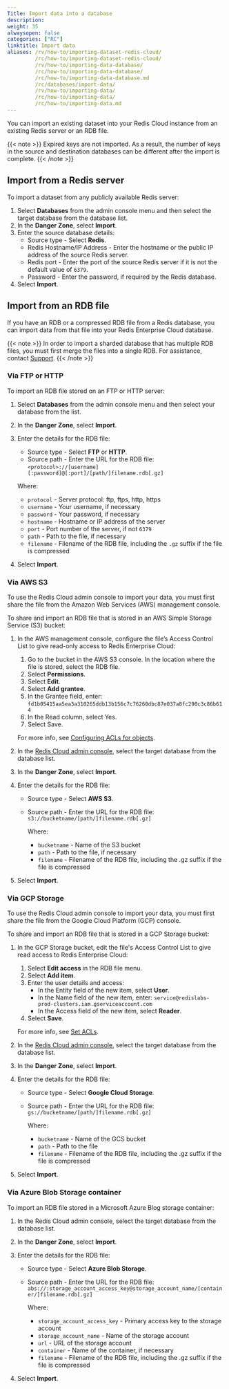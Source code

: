 ```yaml
---
Title: Import data into a database
description:
weight: 35
alwaysopen: false
categories: ["RC"]
linktitle: Import data
aliases: /rv/how-to/importing-dataset-redis-cloud/
         /rc/how-to/importing-dataset-redis-cloud/
         /rv/how-to/importing-data-database/
         /rc/how-to/importing-data-database/
         /rc/how-to/importing-data-database.md
         /rc/databases/import-data/
         /rv/how-to/importing-data/
         /rc/how-to/importing-data/
         /rc/how-to/importing-data.md                  
---
```

You can import an existing dataset into your Redis Cloud instance from an existing Redis server or an RDB file.

{{< note >}}
Expired keys are not imported.
As a result, the number of keys in the source and destination databases can be different after the import is complete.
{{< /note >}}

## Import from a Redis server

To import a dataset from any publicly available Redis server:

1. Select **Databases** from the admin console menu and then select the target database from the database list.
1. In the **Danger Zone**, select **Import**.
1. Enter the source database details:
    - Source type - Select **Redis**.
    - Redis Hostname/IP Address - Enter the hostname or the public IP address of the source Redis server.
    - Redis port - Enter the port of the source Redis server if it is not the default value of `6379`.
    - Password - Enter the password, if required by the Redis database.
1. Select **Import**.

## Import from an RDB file

If you have an RDB or a compressed RDB file from a Redis database, you can import data from that file into your Redis Enterprise Cloud database.

{{< note >}}
In order to import a sharded database that has multiple RDB files, you must first merge the files into a single RDB.
For assistance, contact [Support](https://redis.com/company/support/).
{{< /note >}}

### Via FTP or HTTP

To import an RDB file stored on an FTP or HTTP server:

1. Select **Databases** from the admin console menu and then select your database from the list.
1. In the **Danger Zone**, select **Import**.
1. Enter the details for the RDB file:
    - Source type - Select **FTP** or **HTTP**.
    - Source path - Enter the URL for the RDB file: `<protocol>://[username][:password]@[:port]/[path/]filename.rdb[.gz]`

    Where:

    - `protocol` - Server protocol: ftp, ftps, http, https
    - `username` - Your username, if necessary
    - `password` - Your password, if necessary
    - `hostname` - Hostname or IP address of the server
    - `port` - Port number of the server, if not `6379`
    - `path` - Path to the file, if necessary
    - `filename` - Filename of the RDB file, including the `.gz` suffix if the file is compressed

1. Select **Import**.

### Via AWS S3

To use the Redis Cloud admin console to import your data, you must first share the file from the Amazon Web Services (AWS) management console.

To share and import an RDB file that is stored in an AWS Simple Storage Service (S3) bucket:

1. In the AWS management console, configure the file’s Access Control List to give read-only access to Redis Enterprise Cloud:
    1. Go to the bucket in the AWS S3 console. In the location where the file is stored, select the RDB file.
    1. Select **Permissions**.
    1. Select **Edit**.
    1. Select **Add grantee**.
    1. In the Grantee field, enter:
    `fd1b05415aa5ea3a310265ddb13b156c7c76260dbc87e037a8fc290c3c86b614`
    1. In the Read column, select Yes.
    1. Select Save.

    For more info, see [Configuring ACLs for objects](https://docs.aws.amazon.com/AmazonS3/latest/userguide/managing-acls.html).

1. In the [Redis Cloud admin console](https://app.redislabs.com/), select the target database from the database list.
1. In the **Danger Zone**, select **Import**.
1. Enter the details for the RDB file:
    - Source type - Select **AWS S3**.
    - Source path - Enter the URL for the RDB file: `s3://bucketname/[path/]filename.rdb[.gz]`

        Where:

        - `bucketname` - Name of the S3 bucket
        - `path` - Path to the file, if necessary
        - `filename` - Filename of the RDB file, including the .gz suffix if the file is compressed

1. Select **Import**.

### Via GCP Storage

To use the Redis Cloud admin console to import your data, you must first share the file from the Google Cloud Platform (GCP) console.

To share and import an RDB file that is stored in a GCP Storage bucket:

1. In the GCP Storage bucket, edit the file's Access Control List to give read access to Redis Enterprise Cloud:
    1. Select **Edit access** in the RDB file menu.
    1. Select **Add item**.
    1. Enter the user details and access:
       - In the Entity field of the new item, select **User**.
       - In the Name field of the new item, enter: `service@redislabs-prod-clusters.iam.gserviceaccount.com`
       - In the Access field of the new item, select **Reader**.
    1. Select **Save**.

    For more info, see [Set ACLs](https://cloud.google.com/storage/docs/access-control/create-manage-lists#set-an-acl).

1. In the [Redis Cloud admin console](https://app.redislabs.com/), select the target database from the database list.
1. In the **Danger Zone**, select **Import**.
1. Enter the details for the RDB file:
    - Source type - Select **Google Cloud Storage**.
    - Source path - Enter the URL for the RDB file: `gs://bucketname/[path/]filename.rdb[.gz]`

        Where:
        - `bucketname` - Name of the GCS bucket
        - `path` - Path to the file
        - `filename` - Filename of the RDB file, including the .gz suffix if the file is compressed

1. Select **Import**.

### Via Azure Blob Storage container

To import an RDB file stored in a Microsoft Azure Blog storage container:

1. In the Redis Cloud admin console, select the target database from the database list.
1. In the **Danger Zone**, select **Import**.
1. Enter the details for the RDB file:
    - Source type - Select **Azure Blob Storage**.
    - Source path - Enter the URL for the RDB file: `abs://:storage_account_access_key@storage_account_name/[container/]filename.rdb[.gz]`

        Where:
        - `storage_account_access_key` - Primary access key to the storage account
        - `storage_account_name` - Name of the storage account
        - `url` - URL of the storage account
        - `container` - Name of the container, if necessary
        - `filename` - Filename of the RDB file, including the .gz suffix if the file is compressed

1. Select **Import**.
